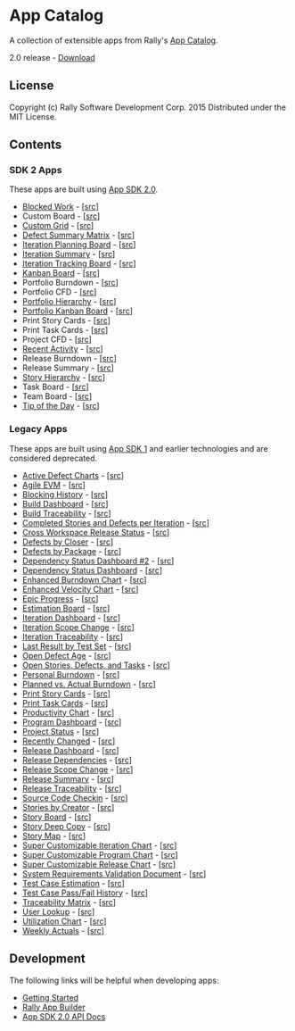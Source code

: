 # App Catalog

A collection of extensible apps from Rally's [App Catalog](https://help.rallydev.com/app-catalog).

2.0 release - [Download](https://github.com/RallyApps/app-catalog/releases/download/2.0/2.0.zip)

## License

Copyright (c) Rally Software Development Corp. 2015 Distributed under the MIT License.

## Contents

### SDK 2 Apps
These apps are built using [App SDK 2.0](https://help.rallydev.com/apps/2.0/doc/).

* [Blocked Work](https://help.rallydev.com/blocked-work) - [[src](src/apps/blockedwork)]
* Custom Board - [[src](src/apps/board)]
* [Custom Grid](https://help.rallydev.com/custom-grid) - [[src](src/apps/grid)]
* [Defect Summary Matrix](https://help.rallydev.com/defect-summary-matrix) - [[src](src/apps/defectsummarymatrix)]
* [Iteration Planning Board](https://help.rallydev.com/iteration-planning-board) - [[src](src/apps/iterationplanningboard)]
* [Iteration Summary](https://help.rallydev.com/iteration-summary) - [[src](src/apps/iterationsummary)]
* [Iteration Tracking Board](https://help.rallydev.com/iteration-tracking-board) - [[src](src/apps/iterationtrackingboard)]
* [Kanban Board](https://help.rallydev.com/kanban-board) - [[src](src/apps/kanban)]
* Portfolio Burndown - [[src](src/apps/charts/rpm/burn)]
* Portfolio CFD - [[src](src/apps/charts/rpm/cfd)]
* [Portfolio Hierarchy](https://help.rallydev.com/portfolio-hierarchy) - [[src](src/apps/portfoliohierarchy)]
* [Portfolio Kanban Board](https://help.rallydev.com/portfolio-kanban-board) - [[src](src/apps/portfoliokanban)]
* Print Story Cards - [[src](src/apps/printcards/printstorycards)]
* Print Task Cards - [[src](src/apps/printcards/printtaskcards)]
* Project CFD - [[src](src/apps/charts/cfd/project)]
* [Recent Activity](https://help.rallydev.com/recent-activity) - [[src](src/apps/recentactivity)]
* Release Burndown - [[src](src/apps/charts/burndown)]
* Release Summary - [[src](src/apps/releasesummary)]
* [Story Hierarchy](https://help.rallydev.com/story-hierarchy) - [[src](src/apps/storyhierarchy)]
* Task Board - [[src](src/apps/taskboard)]
* Team Board - [[src](src/apps/teamboard)]
* [Tip of the Day](https://help.rallydev.com/tip-day) - [[src](src/apps/tipoftheday)]

### Legacy Apps
These apps are built using [App SDK 1](https://help.rallydev.com/app-sdk) and earlier technologies and are considered deprecated.  

* [Active Defect Charts](https://help.rallydev.com/active-defect-charts) - [[src](src/legacy/ActiveDefectCharts.html)]
* [Agile EVM](https://help.rallydev.com/agile-evm) - [[src](src/legacy/AgileEVM.html)] 
* [Blocking History](https://help.rallydev.com/blocking-history) - [[src](src/legacy/BlockingHistoryApp.html)]
* [Build Dashboard](https://help.rallydev.com/build-dashboard) - [[src](src/legacy/BuildDashboardApp.html)]
* [Build Traceability](https://help.rallydev.com/build-traceability) - [[src](src/legacy/BuildTraceabilityApp.html)]
* [Completed Stories and Defects per Iteration](https://help.rallydev.com/completed-stories-and-defects-iteration) - [[src](src/legacy/CompletedStoriesAndDefectsApp.html)]
* [Cross Workspace Release Status](https://help.rallydev.com/cross-workspace-release-status) - [[src](src/legacy/CrossWsReleaseStatusMashup.html)]
* [Defects by Closer](https://help.rallydev.com/defects-closer) - [[src](src/legacy/DefectsByCloserApp.html)]
* [Defects by Package](https://help.rallydev.com/defects-package) - [[src](src/legacy/DefectsByPackage.html)]
* [Dependency Status Dashboard #2](https://help.rallydev.com/dependency-status-dashboard-2) - [[src](src/legacy/DependencyStatus2App.html)]
* [Dependency Status Dashboard](https://help.rallydev.com/dependency-status-dashboard) - [[src](src/legacy/DependencyStatusApp.html)]
* [Enhanced Burndown Chart](https://help.rallydev.com/enhanced-burndown-chart) - [[src](src/legacy/EnhancedBurnDown.html)]
* [Enhanced Velocity Chart](https://help.rallydev.com/enhanced-velocity-chart) - [[src](src/legacy/EnhancedVelocityChartMashup.html)]
* [Epic Progress](https://help.rallydev.com/epic-progress) - [[src](src/legacy/EpicProgressApp.html)]
* [Estimation Board](https://help.rallydev.com/estimation-board) - [[src](src/legacy/EstimationBoardApp.html)]
* [Iteration Dashboard](https://help.rallydev.com/iteration-dashboard) - [[src](src/legacy/IterationDashboardMashup.html)]
* [Iteration Scope Change](https://help.rallydev.com/iteration-scope-change) - [[src](src/legacy/IterationScopeChangeApp.html)]
* [Iteration Traceability](https://help.rallydev.com/iteration-traceability) - [[src](src/legacy/IterationTraceability.html)]
* [Last Result by Test Set](https://help.rallydev.com/last-result-test-set) - [[src](src/legacy/LastResultByTestSetApp.html)]
* [Open Defect Age](https://help.rallydev.com/open-defect-age) - [[src](src/legacy/OpenDefectAge.html)]
* [Open Stories, Defects, and Tasks](https://help.rallydev.com/open-stories-defects-tasks) - [[src](src/legacy/OpenStoriesTasksDefectsApp.html)]
* [Personal Burndown](https://help.rallydev.com/personal-burndown-chart) - [[src](src/legacy/PersonalBurndownChart.html)]
* [Planned vs. Actual Burndown](https://help.rallydev.com/planned-vs-actual-burndown-chart) - [[src](src/legacy/PlannedVsActualBurndownApp.html)]
* [Print Story Cards](https://help.rallydev.com/print-story-cards) - [[src](src/legacy/PrintStoryCardsApp.html)]
* [Print Task Cards](https://help.rallydev.com/print-task-cards) - [[src](src/legacy/PrintTaskCardsApp.html)]
* [Productivity Chart](https://help.rallydev.com/productivity-chart) - [[src](src/legacy/ProductivityChart.html)]
* [Program Dashboard](https://help.rallydev.com/program-dashboard) - [[src](src/legacy/ProgramDashboard.html)]
* [Project Status](https://help.rallydev.com/project-status) - [[src](src/legacy/ProjectStatusApp.html)]
* [Recently Changed](https://help.rallydev.com/recently-changed) - [[src](src/legacy/RecentlyChangedApp.html)]
* [Release Dashboard](https://help.rallydev.com/release-dashboard) - [[src](src/legacy/ReleaseDashboardMashup.html)]
* [Release Dependencies](https://help.rallydev.com/release-dependencies) - [[src](src/legacy/ReleaseDependenciesApp.html)]
* [Release Scope Change](https://help.rallydev.com/release-scope-change) - [[src](src/legacy/ReleaseScopeChangeApp.html)]
* [Release Summary](https://help.rallydev.com/release-summary) - [[src](src/legacy/ReleaseSummaryApp.html)]
* [Release Traceability](https://help.rallydev.com/release-traceability) - [[src](src/legacy/ReleaseTraceability.html)]
* [Source Code Checkin](https://help.rallydev.com/source-code-check) - [[src](src/legacy/SourceCodeCheckinApp.html)]
* [Stories by Creator](https://help.rallydev.com/stories-creator) - [[src](src/legacy/StoriesByCreatorApp.html)]
* [Story Board](https://help.rallydev.com/story-board) - [[src](src/legacy/StoryBoardApp.html)]
* [Story Deep Copy](https://help.rallydev.com/story-deep-copy) - [[src](src/legacy/StoryDeepCopyApp.html)]
* [Story Map](https://help.rallydev.com/story-map) - [[src](src/legacy/StoryMapApp.html)]
* [Super Customizable Iteration Chart](https://help.rallydev.com/super-customizable-iteration-chart) - [[src](src/legacy/SuperCustomizableIterationChart.html)]
* [Super Customizable Program Chart](https://help.rallydev.com/super-customizable-program-chart) - [[src](src/legacy/SuperCustomizableProgramChart.html)]
* [Super Customizable Release Chart](https://help.rallydev.com/super-customizable-release-chart) - [[src](src/legacy/SuperCustomizableReleaseChart.html)]
* [System Requirements Validation Document](https://help.rallydev.com/system-requirement-validation-document-0) - [[src](src/legacy/SystemRequirementValidationDocumentApp.html)]
* [Test Case Estimation](https://help.rallydev.com/test-case-estimation) - [[src](src/legacy/TestCaseEstimation.html)]
* [Test Case Pass/Fail History](https://help.rallydev.com/test-case-passfail-history) - [[src](src/legacy/TestCasePassFailHistoryApp.html)]
* [Traceability Matrix](https://help.rallydev.com/traceability-matrix-0) - [[src](src/legacy/TraceabilityMatrixApp.html)]
* [User Lookup](https://help.rallydev.com/user-lookup) - [[src](src/legacy/UserLookup.html)]
* [Utilization Chart](https://help.rallydev.com/utilization-chart) - [[src](src/legacy/UtilizationChartApp.html)]
* [Weekly Actuals](https://help.rallydev.com/weekly-actuals-report) - [[src](src/legacy/WeeklyActualsApp.html)]

## Development

The following links will be helpful when developing apps:

* [Getting Started](https://help.rallydev.com/apps/2.0/doc/#!/guide/getting_started)
* [Rally App Builder](https://help.rallydev.com/apps/2.0/doc/#!/guide/app_builder)
* [App SDK 2.0 API Docs](https://help.rallydev.com/apps/2.0/doc/)
